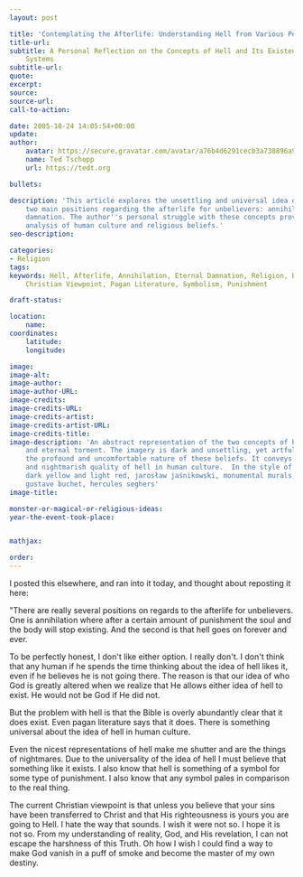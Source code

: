 ```yaml
---
layout: post

title: 'Contemplating the Afterlife: Understanding Hell from Various Perspectives'
title-url:
subtitle: A Personal Reflection on the Concepts of Hell and Its Existence in Belief
    Systems
subtitle-url:
quote:
excerpt:
source:
source-url:
call-to-action:

date: 2005-10-24 14:05:54+00:00
update:
author:
    avatar: https://secure.gravatar.com/avatar/a76b4d6291cecb3a738896a971bfb903?s=512&d=mp&r=g
    name: Ted Tschopp
    url: https://tedt.org

bullets:

description: 'This article explores the unsettling and universal idea of hell, examining
    two main positions regarding the afterlife for unbelievers: annihilation and eternal
    damnation. The author''s personal struggle with these concepts provides a thought-provoking
    analysis of human culture and religious beliefs.'
seo-description:

categories:
- Religion
tags:
keywords: Hell, Afterlife, Annihilation, Eternal Damnation, Religion, Belief Systems,
    Christian Viewpoint, Pagan Literature, Symbolism, Punishment

draft-status:

location:
    name:
coordinates:
    latitude:
    longitude:

image:
image-alt:
image-author:
image-author-URL:
image-credits:
image-credits-URL:
image-credits-artist:
image-credits-artist-URL:
image-credits-title:
image-description: 'An abstract representation of the two concepts of hell: annihilation
    and eternal torment. The imagery is dark and unsettling, yet artful, symbolizing
    the profound and uncomfortable nature of these beliefs. It conveys the universality
    and nightmarish quality of hell in human culture.  In the style of antichrist,
    dark yellow and light red, jarosław jaśnikowski, monumental murals, god rays,
    gustave buchet, hercules seghers'
image-title:

monster-or-magical-or-religious-ideas:
year-the-event-took-place:


mathjax:

order:
---
```

I posted this elsewhere, and ran into it today, and thought about reposting it here:

"There are really several positions on regards to the afterlife for unbelievers. One is annihilation where after a certain amount of punishment the soul and the body will stop existing. And the second is that hell goes on forever and ever.

To be perfectly honest, I don't like either option. I really don't. I don't think that any human if he spends the time thinking about the idea of hell likes it, even if he believes he is not going there. The reason is that our idea of who God is greatly altered when we realize that He allows either idea of hell to exist. He would not be God if He did not.

But the problem with hell is that the Bible is overly abundantly clear that it does exist. Even pagan literature says that it does. There is something universal about the idea of hell in human culture.

Even the nicest representations of hell make me shutter and are the things of nightmares. Due to the universality of the idea of hell I must believe that something like it exists. I also know that hell is something of a symbol for some type of punishment. I also know that any symbol pales in comparison to the real thing.

The current Christian viewpoint is that unless you believe that your sins have been transferred to Christ and that His righteousness is yours you are going to Hell. I hate the way that sounds. I wish it were not so. I hope it is not so. From my understanding of reality, God, and His revelation, I can not escape the harshness of this Truth. Oh how I wish I could find a way to make God vanish in a puff of smoke and become the master of my own destiny.
